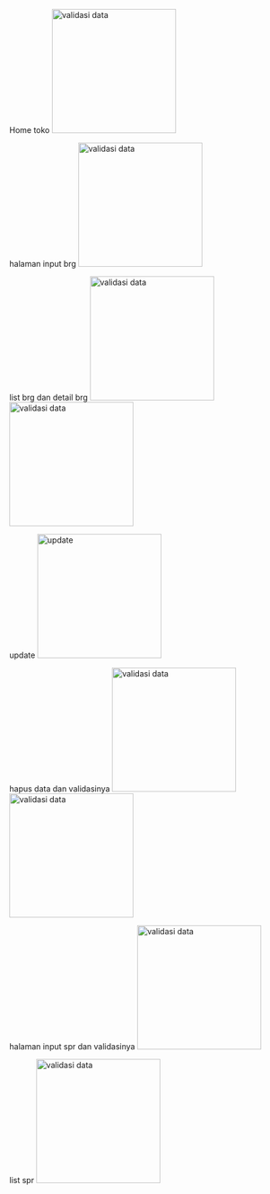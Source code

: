 Home toko
<img width="221" alt="validasi data" src="https://github.com/user-attachments/assets/303ff566-8f9d-4bcc-98f4-95569c277f62" />

halaman input brg 
<img width="221" alt="validasi data" src="https://github.com/user-attachments/assets/2b1f5f02-c559-44d9-bfe0-166fa9defafe" />

list brg dan detail brg
<img width="221" alt="validasi data" src="https://github.com/user-attachments/assets/a9bd5cb9-08e6-46a7-aa5d-790127823325" />
<img width="221" alt="validasi data" src="https://github.com/user-attachments/assets/e55cd085-c2bc-4931-b2b8-112fa8978395" />

update 
<img width="221" alt="update" src="https://github.com/user-attachments/assets/72729e24-5759-4dba-b526-9e5cc0645649" />

hapus data dan validasinya
<img width="221" alt="validasi data" src="https://github.com/user-attachments/assets/be5dc4d7-59b7-4123-908c-ed884cfbf438" />
<img width="221" alt="validasi data" src="https://github.com/user-attachments/assets/7cff254a-f29f-4d6c-a862-2ea4ffe848b7" />

halaman input spr dan validasinya
<img width="221" alt="validasi data" src="https://github.com/user-attachments/assets/8e80dcbe-d470-47ba-a140-1ef255d0e2ea" />

list spr
<img width="221" alt="validasi data" src="https://github.com/user-attachments/assets/3dce6ef4-3fbf-404a-9d14-5531f84c8ef8" />
